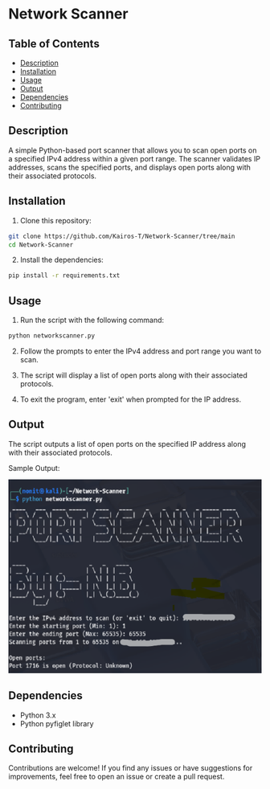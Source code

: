 # Network Scanner

## Table of Contents

- [Description](#description)
- [Installation](#installation)
- [Usage](#usage)
- [Output](#output)
- [Dependencies](#dependencies)
- [Contributing](#contributing)

## Description

A simple Python-based port scanner that allows you to scan open ports on a specified IPv4 address within a given port range. The scanner validates IP addresses, scans the specified ports, and displays open ports along with their associated protocols.

## Installation

1. Clone this repository:

```bash
git clone https://github.com/Kairos-T/Network-Scanner/tree/main
cd Network-Scanner
```

2. Install the dependencies:

```bash
pip install -r requirements.txt
```

## Usage

1. Run the script with the following command:

```bash
python networkscanner.py
```
2. Follow the prompts to enter the IPv4 address and port range you want to scan.

3. The script will display a list of open ports along with their associated protocols.

4. To exit the program, enter 'exit' when prompted for the IP address.

## Output
The script outputs a list of open ports on the specified IP address along with their associated protocols.

Sample Output:

![image](https://github.com/NonitBajaj/Network_Scanner/blob/main/Screenshot%202025-05-21%20165604.png)


## Dependencies
- Python 3.x
- Python pyfiglet library

## Contributing
Contributions are welcome! If you find any issues or have suggestions for improvements, feel free to open an issue or create a pull request.
